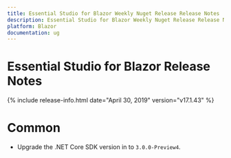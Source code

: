 ```yaml
---
title: Essential Studio for Blazor Weekly Nuget Release Release Notes  
description: Essential Studio for Blazor Weekly Nuget Release Release Notes  
platform: Blazor
documentation: ug
---
```


# Essential Studio for Blazor  Release Notes  

{% include release-info.html date="April 30, 2019"  version="v17.1.43" %} 

# Common

- Upgrade the .NET Core SDK version in to `3.0.0-Preview4`.
